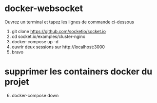 # docker-websocket
Ouvrez un terminal et tapez les lignes de commande ci-dessous
1. git clone https://github.com/socketio/socket.io
2. cd socket.io/examples/cluster-nginx
3. docker-compose up -d
4. ouvrir deux sessions sur http://localhost:3000
5. bravo


# supprimer les containers docker du projet
6. docker-compose down

